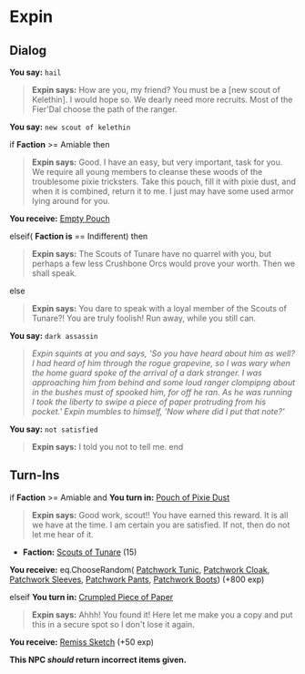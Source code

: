 # Expin
## Dialog

**You say:** `hail`



>**Expin says:** How are you, my friend?  You must be a [new scout of Kelethin].  I would hope so.  We dearly need more recruits.  Most of the Fier'Dal choose the path of the ranger.

**You say:** `new scout of kelethin`



if **Faction** >= Amiable then



>**Expin says:** Good. I have an easy, but very important, task for you. We require all young members to cleanse these woods of the troublesome pixie tricksters. Take this pouch, fill it with pixie dust, and when it is combined, return it to me. I just may have some used armor lying around for you.



**You receive:**  [Empty Pouch](/item/17957)


elseif( **Faction is** == Indifferent) then



>**Expin says:** The Scouts of Tunare have no quarrel with you, but perhaps a few less Crushbone Orcs would prove your worth. Then we shall speak.


else



>**Expin says:** You dare to speak with a loyal member of the Scouts of Tunare?!  You are truly foolish!  Run away, while you still can.


**You say:** `dark assassin`



>*Expin squints at you and says, 'So you have heard about him as well? I had heard of him through the rogue grapevine, so I was wary when the home guard spoke of the arrival of a dark stranger. I was approaching him from behind and some loud ranger clompipng about in the bushes must of spooked him, for off he ran. As he was running I took the liberty to swipe a piece of paper protruding from his pocket.' Expin mumbles to himself, 'Now where did I put that note?'*

**You say:** `not satisfied`



>**Expin says:** I told you not to tell me.
end

## Turn-Ins





if **Faction** >= Amiable and  **You turn in:** [Pouch of Pixie Dust](/item/12109)


>**Expin says:** Good work, scout!!  You have earned this reward.  It is all we have at the time.  I am certain you are satisfied.  If not, then do not let me hear of it.


* __Faction:__ [Scouts of Tunare](/faction/316) (15)


 **You receive:** eq.ChooseRandom( [Patchwork Tunic](/item/2104), [Patchwork Cloak](/item/2106), [Patchwork Sleeves](/item/2108), [Patchwork Pants](/item/2111), [Patchwork Boots](/item/2112)) (+800 exp)

elseif **You turn in:** [Crumpled Piece of Paper](/item/16390)


>**Expin says:** Ahhh! You found it! Here let me make you a copy and put this in a secure spot so I don't lose it again.


 **You receive:**  [Remiss Sketch](/item/24098) (+50 exp)

**This NPC *should* return incorrect items given.**



